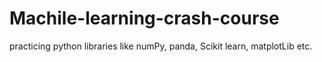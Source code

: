 # Machile-learning-crash-course
practicing python libraries like numPy, panda, Scikit learn, matplotLib etc.
